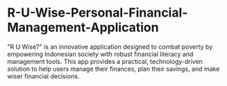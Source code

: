 # R-U-Wise-Personal-Financial-Management-Application
"R U Wise?" is an innovative application designed to combat poverty by empowering Indonesian society with robust financial literacy and management tools. This app provides a practical, technology-driven solution to help users manage their finances, plan their savings, and make wiser financial decisions.
